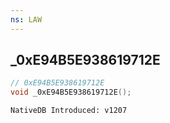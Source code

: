 ```yaml
---
ns: LAW
---
```

## _0xE94B5E938619712E

```c
// 0xE94B5E938619712E
void _0xE94B5E938619712E();
```

```
NativeDB Introduced: v1207
```

